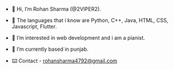 - 👋 Hi, I’m Rohan Sharma (@2VIPER2).

- 📍 The languages that i know are 
      Python,
      C++,
      Java,
      HTML,
      CSS,
      Javascript,
      Flutter.
      
- 👀 I’m interested in web development and i am a pianist.

- 🌱 I’m currently based in punjab.

-  ⌨️ Contact - rohansharma4792@gmail.com
<!---
2VIPER2/2VIPER2 is a ✨ special ✨ repository because its `README.md` (this file) appears on your GitHub profile.
You can click the Preview link to take a look at your changes.
--->
